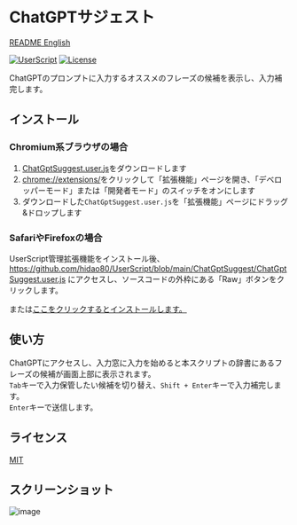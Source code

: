 # ChatGPTサジェスト

[README English](./README.md)

[![UserScript](https://img.shields.io/badge/Framework-UserScript-blue.svg)](https://en.wikipedia.org/wiki/Userscript)
[![License](https://img.shields.io/github/license/hidao80/UserScript)](/LICENSE)

ChatGPTのプロンプトに入力するオススメのフレーズの候補を表示し、入力補完します。

## インストール

### Chromium系ブラウザの場合

1. [ChatGptSuggest.user.js](https://github.com/hidao80/UserScript/blob/main/ChatGptSuggest/ChatGptSuggest.user.js)をダウンロードします
2. <chrome://extensions/>をクリックして「拡張機能」ページを開き、「デベロッパーモード」または「開発者モード」のスイッチをオンにします
3. ダウンロードした`ChatGptSuggest.user.js`を「拡張機能」ページにドラッグ&ドロップします

### SafariやFirefoxの場合

UserScript管理拡張機能をインストール後、<https://github.com/hidao80/UserScript/blob/main/ChatGptSuggest/ChatGptSuggest.user.js> にアクセスし、ソースコードの外枠にある「Raw」ボタンをクリックします。

または[ここをクリックするとインストールします。](https://github.com/hidao80/UserScript/raw/main/ChatGptSuggest/ChatGptSuggest.user.js)

## 使い方

ChatGPTにアクセスし、入力窓に入力を始めると本スクリプトの辞書にあるフレーズの候補が画面上部に表示されます。\
`Tab`キーで入力保管したい候補を切り替え、`Shift + Enter`キーで入力補完します。\
`Enter`キーで送信します。

## ライセンス

[MIT](/LICENSE)

## スクリーンショット

![image](https://user-images.githubusercontent.com/8155294/214703505-90712692-c405-4a2a-8cbc-a0ed41c962f4.png)
